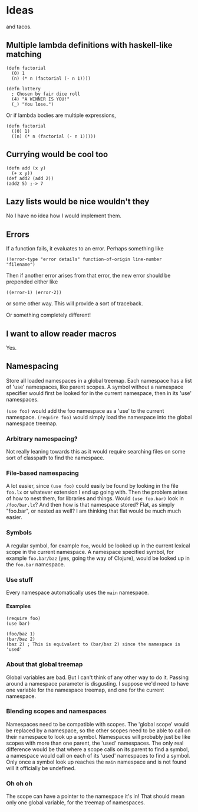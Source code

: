 Ideas
=====

and tacos.

Multiple lambda definitions with haskell-like matching
------------------------------------------------------

    (defn factorial
      (0) 1
      (n) (* n (factorial (- n 1))))

    (defn lottery
      ; Chosen by fair dice roll
      (4) "A WINNER IS YOU!"
      (_) "You lose.")

Or if lambda bodies are multiple expressions,

    (defn factorial
      ((0) 1)
      ((n) (* n (factorial (- n 1)))))

Currying would be cool too
--------------------------

    (defn add (x y)
      (+ x y))
    (def add2 (add 2))
    (add2 5) ;-> 7

Lazy lists would be nice wouldn't they
--------------------------------------

No I have no idea how I would implement them.

Errors
------

If a function fails, it evaluates to an error. Perhaps something like

    (!error-type "error details" function-of-origin line-number "filename")

Then if another error arises from that error, the new error should be prepended either like

    ((error-1) (error-2))

or some other way. This will provide a sort of traceback.

Or something completely different!

I want to allow reader macros
-----------------------------

Yes.

Namespacing
-----------

Store all loaded namespaces in a global treemap.
Each namespace has a list of 'use' namespaces, like parent scopes. A
symbol without a namespace specifier would first be looked for in the
current namespace, then in its 'use' namespaces.

`(use foo)` would add the foo namespace as a 'use' to the current
namespace.
`(require foo)` would simply load the namespace into the global
namespace treemap.

### Arbitrary namespacing?

Not really leaning towards this as it would require searching files on
some sort of classpath to find the namespace.

### File-based namespacing

A lot easier, since `(use foo)` could easily be found by looking in
the file `foo.lx` or whatever extension I end up going with. Then the
problem arises of how to nest them, for libraries and things. Would
`(use foo.bar)` look in `/foo/bar.lx`? And then how is that namespace
stored? Flat, as simply "foo.bar", or nested as well? I am thinking
that flat would be much much easier.

### Symbols

A regular symbol, for example `foo`, would be looked up in the current
lexical scope in the current namespace. A namespace specified symbol,
for example `foo.bar/baz` (yes, going the way of Clojure), would be
looked up in the `foo.bar` namespace.

### Use stuff

Every namespace automatically uses the `main` namespace.

#### Examples

    (require foo)
    (use bar)

    (foo/baz 1)
    (bar/baz 2)
    (baz 2) ; This is equivalent to (bar/baz 2) since the namespace is 'used'

### About that global treemap

Global variables are bad. But I can't think of any other way to do
it. Passing around a namespace parameter is disgusting. I suppose
we'd need to have one variable for the namespace treemap, and one for
the current namespace.

### Blending scopes and namespaces

Namespaces need to be compatible with scopes. The 'global scope' would
be replaced by a namespace, so the other scopes need to be able to
call on their namespace to look up a symbol. Namespaces will probably
just be like scopes with more than one parent, the 'used'
namespaces. The only real difference would be that where a scope calls
on its parent to find a symbol, a namespace would call on each of its
'used' namespaces to find a symbol. Only once a symbol look up reaches
the `main` namespace and is not found will it officially be undefined.

### Oh oh oh

The scope can have a pointer to the namespace it's in! That should
mean only one global variable, for the treemap of namespaces.
